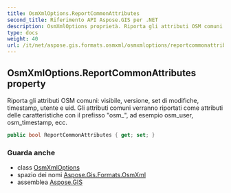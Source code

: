 ```yaml
---
title: OsmXmlOptions.ReportCommonAttributes
second_title: Riferimento API Aspose.GIS per .NET
description: OsmXmlOptions proprietà. Riporta gli attributi OSM comuni visibile versione set di modifiche timestamp utente e uid. Gli attributi comuni verranno riportati come attributi delle caratteristiche con il prefisso osm_ ad esempio osm_user osm_timestamp ecc.
type: docs
weight: 40
url: /it/net/aspose.gis.formats.osmxml/osmxmloptions/reportcommonattributes/
---
```

## OsmXmlOptions.ReportCommonAttributes property

Riporta gli attributi OSM comuni: visibile, versione, set di modifiche, timestamp, utente e uid. Gli attributi comuni verranno riportati come attributi delle caratteristiche con il prefisso "osm_", ad esempio osm_user, osm_timestamp, ecc.

```csharp
public bool ReportCommonAttributes { get; set; }
```

### Guarda anche

* class [OsmXmlOptions](../)
* spazio dei nomi [Aspose.Gis.Formats.OsmXml](../../osmxmloptions/)
* assemblea [Aspose.GIS](../../../)


